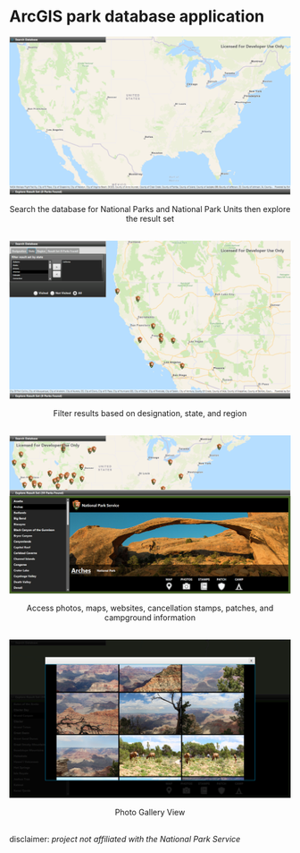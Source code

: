 # ArcGIS park database application
![alt text](https://github.com/TeamHaircut/ArcGISparksApplicationUI/blob/master/arcgis_pic0.png)
<p align="center">Search the database for National Parks and National Park Units then explore the result set<br><br></p>

![alt text](https://github.com/TeamHaircut/ArcGISparksApplicationUI/blob/master/arcgis_pic1.png)
<p align="center">Filter results based on designation, state, and region<br><br></p>

![alt text](https://github.com/TeamHaircut/ArcGISparksApplicationUI/blob/master/arcgis_pic2.png)
<p align="center">Access photos, maps, websites, cancellation stamps, patches, and campground information<br><br></p>

![alt text](https://github.com/TeamHaircut/ArcGISparksApplicationUI/blob/master/arcgis_pic3.png)
<p align="center">Photo Gallery View<br><br></p>

disclaimer: *project not affiliated with the National Park Service*
